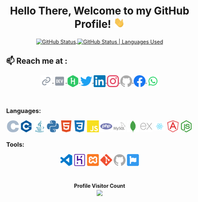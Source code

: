 <div align="center">

  # Hello There, Welcome to my GitHub Profile! <img src="https://github.com/ABSphreak/ABSphreak/blob/master/gifs/Hi.gif" width="30">
  <p align="center" style="disply:flex; justify-content: center; align-items: center; margin: 20px auto !important; ">
    <a href="https://github.com/prasad-medisetti">
      <img align="center" alt="GitHub Status"  src="https://github-readme-stats.vercel.app/api?username=prasad-medisetti&theme=dark&show_icons=true" />
    </a>
    <a href="https://github.com/prasad-medisetti">
      <img align="center" alt="GitHub Status | Languages Used" src="https://github-readme-stats.vercel.app/api/top-langs/?username=prasad-medisetti&show_icons=true&theme=dark" />
    </a>
  </p>
 
</div>  


  ## 📫 Reach me at : 
  
  <p align="center">
    <a href="https://prasad-medisetti.herokuapp.com/" target="blank">
      <img align="center" alt="Prasad Medisetti | Website" width="32" src="images/SVG/link.svg" />
    </a>
    <a href="https://dev.to/prasad_medisetti">
      <img align="center" src="images/SVG/dev-dot-to.svg" alt="Prasad Medisetti | DEV Community" width="32">
    </a>
    <a href="https://www.hackerrank.com/Prasad_Medisetti" target="blank">
      <img align="center" src="images/SVG/hackerrank.svg" alt="Prasad Medisetti | HackerRAnk" width="32" />
    </a>
    <a href="https://twitter.com/Prasad_M_961">
      <img align="center" alt="Prasad Medisetti | Twitter" width="32" src="images/SVG/twitter.svg" />
    </a>
    <a href="https://www.linkedin.com/in/prasad-medisetti-762374180/">
      <img align="center" alt="Prasad Medisetti | LinkedIn" width="32" src="images/SVG/linkedin.svg" />
    </a>
    <a href="https://www.instagram.com/_prasad.medisetti_/">
      <img align="center" alt="Prasad Medisetti | Instagram" width="32" src="images/SVG/instagram.svg" />
    </a>
    <a href="https://github.com/Prasad-Medisetti">
      <img align="center" alt="Prasad Medisetti | GitHub" width="32" src="images/SVG/github.svg" />
    </a>
    <a href="https://www.facebook.com/prasad.medisetti.961">
      <img align="center" alt="Prasad Medisetti | Facebook" width="32" src="images/SVG/facebook.svg" />
    </a>
    <a href="https://api.whatsapp.com/send?phone=+919666502388">
      <img align="center" alt="Prasad Medisetti | WhatsApp" width="32" src="images/SVG/whatsapp.svg" />
    </a>
  </p>

  <!--
     [//]: # ([<img align="left" alt="Prasad Medisetti | Website" width="32" src="images/SVG/link.svg" />][website])
      [<img align="left" alt="Prasad Medisetti | Twitter" width="32" src="images/SVG/twitter.svg" />][twitter]
      [<img align="left" alt="Prasad Medisetti | LinkedIn" width="32" src="images/SVG/linkedin.svg" />][linkedin]
      [<img align="left" alt="Prasad Medisetti | Instagram" width="32" src="images/SVG/instagram.svg" />][instagram]
      [<img align="left" alt="Prasad Medisetti | GitHub" width="32" src="images/SVG/github.svg" />][github]
      [<img align="left" alt="Prasad Medisetti | Facebook" width="32" src="images/SVG/facebook.svg" />][facebook]
      [<img align="left" alt="Prasad Medisetti | WhatsApp" width="32" src="images/SVG/whatsapp.svg" />][whatsapp]
  -->

  <br />

  ### Languages:
  <p align="center">
    <img align="center" alt="C" width="32" src="images/SVG/c.svg" />
    <img align="center" alt="C++" width="32" src="images/SVG/cplusplus.svg" />
    <img align="center" alt="Java" width="32" src="images/SVG/java.svg" />
    <img align="center" alt="Python" width="32" src="images/SVG/python.svg" />
    <img align="center" alt="HTML5" width="32" src="images/SVG/html5.svg" />
    <img align="center" alt="CSS3" width="32" src="images/SVG/css3.svg" />
    <img align="center" alt="JavaScript" width="32" src="images/SVG/javascript.svg" />	
    <img align="center" alt="PHP" width="32" src="images/SVG/php.svg" />
    <img align="center" alt="MySQL" width="32" src="images/SVG/mysql.svg" />
    <img align="center" alt="MongoDB" width="32" src="images/SVG/mongodb.svg" />
    <img align="center" alt="ExpressJS" width="32" src="images/SVG/express.svg" />
    <img align="center" alt="ReactJS" width="32" src="images/SVG/react.svg" />
    <img align="center" alt="AngularJS" width="32" src="images/SVG/angularjs.svg" />
    <img align="center" alt="NodeJS" width="32" src="images/SVG/node-dot-js.svg" />
  </p>

  ### Tools:
  
  <p align="center">
    <img align="center" alt="Visual Studio Code" width="32" src="images/SVG/visualstudiocode.svg" />
    <img align="center" alt="XAMPP" width="32" src="images/SVG/heroku.svg" />
    <img align="center" alt="Heroku" width="32" src="images/SVG/xampp.svg" />
    <img align="center" alt="Git" width="32" src="images/SVG/git.svg" />
    <img align="center" alt="GitHub" width="32" src="images/SVG/github.svg" />
    <img align="center" alt="Font Awesome" width="32" src="images/SVG/fontawesome.svg" />	
  </p>
  <br />
  
  <p align="center">
    <b>Profile Visitor Count</b>
    <br />
    <a href="https://github.com/prasad-medisetti/">
      <img align="center" src="https://hitcounter.pythonanywhere.com/count/tag.svg?url=https%3A%2F%2Fgithub.com%2Fprasad-medisetti">
    </a>
  </p>

  <!--
  <p align="center"> 
    <i><b>Profile Visitor Count</b></i><br>
    <img align="center" src="https://profile-counter.glitch.me/prasad-medisetti/count.svg" />
  </p>
  -->

[website]: https://prasad-medisetti.herokuapp.com/
[twitter]: https://twitter.com/Prasad_M_961
[instagram]: https://www.instagram.com/_prasad.medisetti_/
[linkedin]: https://www.linkedin.com/in/prasad-medisetti-762374180/'
[github]: https://github.com/Prasad-Medisetti
[facebook]: https://www.facebook.com/prasad.medisetti.961
[whatsapp]: https://api.whatsapp.com/send?phone=+919666502388
